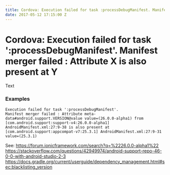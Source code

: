 ```yaml
---
title: Cordova: Execution failed for task :processDebugManifest. Manifest merger failed : Attribute X is also present at Y
date: 2017-05-12 17:15:00 Z
---
```


# Cordova: Execution failed for task ':processDebugManifest'. Manifest merger failed : Attribute X is also present at Y

Text

### Examples

```
Execution failed for task ':processDebugManifest'.
Manifest merger failed : Attribute meta-data#android.support.VERSION@value value=(26.0.0-alpha1) from [com.android.support:support-v4:26.0.0-alpha1] AndroidManifest.xml:27:9-38 is also present at [com.android.support:appcompat-v7:25.3.1] AndroidManifest.xml:27:9-31 value=(25.3.1)
```

See: 
https://forum.ionicframework.com/search?q=%2226.0.0-alpha1%22
https://stackoverflow.com/questions/42949974/android-support-repo-46-0-0-with-android-studio-2-3
https://docs.gradle.org/current/userguide/dependency_management.html#sec:blacklisting_version
